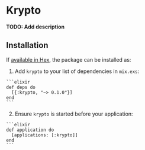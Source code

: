# Krypto

**TODO: Add description**

## Installation

If [available in Hex](https://hex.pm/docs/publish), the package can be installed as:

  1. Add `krypto` to your list of dependencies in `mix.exs`:

    ```elixir
    def deps do
      [{:krypto, "~> 0.1.0"}]
    end
    ```

  2. Ensure `krypto` is started before your application:

    ```elixir
    def application do
      [applications: [:krypto]]
    end
    ```

